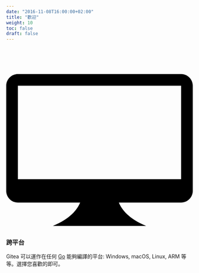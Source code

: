 ```yaml
---
date: "2016-11-08T16:00:00+02:00"
title: "歡迎"
weight: 10
toc: false
draft: false
---
```

<h3>
	<svg class="octicon octicon-device-desktop" viewBox="0 0 16 16" version="1.1" aria-hidden="true">
		<path fill-rule="evenodd" d="M15 2H1c-.55 0-1 .45-1 1v9c0 .55.45 1 1 1h5.34c-.25.61-.86 1.39-2.34 2h8c-1.48-.61-2.09-1.39-2.34-2H15c.55 0 1-.45 1-1V3c0-.55-.45-1-1-1zm0 9H1V3h14v8z"></path>
	</svg>
	跨平台
</h3>

Gitea 可以運作在任何 [Go](http://golang.org/) 能夠編譯的平台: Windows, macOS, Linux, ARM 等等。選擇您喜歡的即可。
